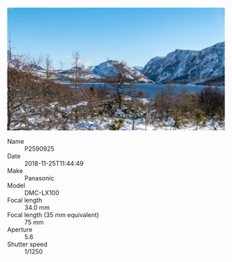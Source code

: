 [![P2590925](/photos/hd/P2590925.jpg)](/photos/full/P2590925.jpg?raw=true)

<dl>
  <dt>Name</dt>
  <dd>P2590925</dd>
  <dt>Date</dt>
  <dd>2018-11-25T11:44:49</dd>
  <dt>Make</dt>
  <dd>Panasonic</dd>
  <dt>Model</dt>
  <dd>DMC-LX100</dd>
  <dt>Focal length</dt>
  <dd>34.0 mm</dd>
  <dt>Focal length (35 mm equivalent)</dt>
  <dd>75 mm</dd>
  <dt>Aperture</dt>
  <dd>5.6</dd>
  <dt>Shutter speed</dt>
  <dd>1/1250</dd>
</dl>
